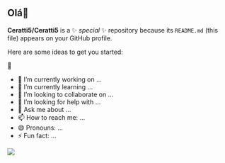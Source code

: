 ## Olá👋


**Ceratti5/Ceratti5** is a ✨ _special_ ✨ repository because its `README.md` (this file) appears on your GitHub profile.

Here are some ideas to get you started:

🥇
- 🔭 I’m currently working on ...
- 🌱 I’m currently learning ...
- 👯 I’m looking to collaborate on ...
- 🤔 I’m looking for help with ...
- 💬 Ask me about ...
- 📫 How to reach me: ...
- 😄 Pronouns: ...
- ⚡ Fun fact: ...

![](https://media.tenor.com/Z0_XOgJk9X8AAAAM/love-deadpool.gif)
